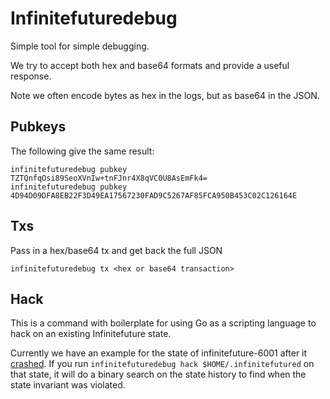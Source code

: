# Infinitefuturedebug

Simple tool for simple debugging.

We try to accept both hex and base64 formats and provide a useful response.

Note we often encode bytes as hex in the logs, but as base64 in the JSON.

## Pubkeys

The following give the same result:

```
infinitefuturedebug pubkey TZTQnfqOsi89SeoXVnIw+tnFJnr4X8qVC0U8AsEmFk4=
infinitefuturedebug pubkey 4D94D09DFA8EB22F3D49EA17567230FAD9C5267AF85FCA950B453C02C126164E
```

## Txs

Pass in a hex/base64 tx and get back the full JSON

```
infinitefuturedebug tx <hex or base64 transaction>
```

## Hack

This is a command with boilerplate for using Go as a scripting language to hack
on an existing Infinitefuture state.

Currently we have an example for the state of infinitefuture-6001 after it
[crashed](https://github.com/cosmos/cosmos-sdk/blob/master/cmd/infinitefuture/testnets/STATUS.md#june-13-2018-230-est---published-postmortem-of-infinitefuture-6001-failure). 
If you run `infinitefuturedebug hack $HOME/.infinitefutured` on that 
state, it will do a binary search on the state history to find when the state
invariant was violated.
